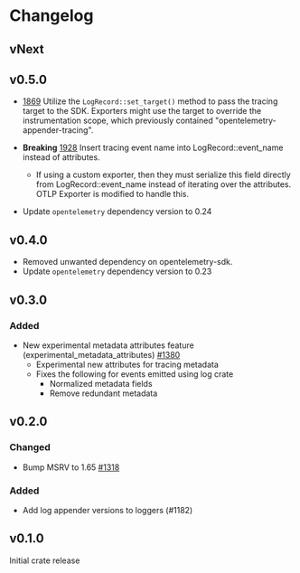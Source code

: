 # Changelog

## vNext

## v0.5.0

- [1869](https://github.com/open-telemetry/opentelemetry-rust/pull/1869) Utilize the `LogRecord::set_target()` method to pass the tracing target to the SDK.
  Exporters might use the target to override the instrumentation scope, which previously contained "opentelemetry-appender-tracing".

- **Breaking** [1928](https://github.com/open-telemetry/opentelemetry-rust/pull/1928) Insert tracing event name into LogRecord::event_name instead of attributes.
   - If using a custom exporter, then they must serialize this field directly from LogRecord::event_name instead of iterating over the attributes. OTLP Exporter is modified to handle this.
- Update `opentelemetry` dependency version to 0.24

## v0.4.0

- Removed unwanted dependency on opentelemetry-sdk.
- Update `opentelemetry` dependency version to 0.23

## v0.3.0

### Added

- New experimental metadata attributes feature (experimental\_metadata\_attributes) [#1380](https://github.com/open-telemetry/opentelemetry-rust/pull/1380)
  - Experimental new attributes for tracing metadata
  - Fixes the following for events emitted using log crate
    - Normalized metadata fields
    - Remove redundant metadata

## v0.2.0

### Changed

- Bump MSRV to 1.65 [#1318](https://github.com/open-telemetry/opentelemetry-rust/pull/1318)

### Added

- Add log appender versions to loggers (#1182)

## v0.1.0

Initial crate release
